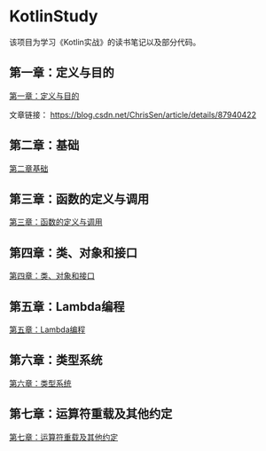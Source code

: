 # KotlinStudy
该项目为学习《Kotlin实战》的读书笔记以及部分代码。

## 第一章：定义与目的
[第一章：定义与目的](https://github.com/chrissen0814/KotlinStudy/blob/master/article/%E7%AC%AC%E4%B8%80%E7%AB%A0%EF%BC%9A%E5%AE%9A%E4%B9%89%E4%B8%8E%E7%9B%AE%E7%9A%84.md)


文章链接： https://blog.csdn.net/ChrisSen/article/details/87940422

## 第二章：基础
[第二章基础](https://github.com/chrissen0814/KotlinStudy/blob/master/article/%E7%AC%AC%E4%BA%8C%E7%AB%A0%EF%BC%9A%E5%9F%BA%E7%A1%80.md)

## 第三章：函数的定义与调用
[第三章：函数的定义与调用](https://github.com/chrissen0814/KotlinStudy/blob/master/article/%E7%AC%AC%E4%B8%89%E7%AB%A0%EF%BC%9A%E5%87%BD%E6%95%B0%E7%9A%84%E5%AE%9A%E4%B9%89%E4%B8%8E%E8%B0%83%E7%94%A8.md)

## 第四章：类、对象和接口
[第四章：类、对象和接口](https://blog.csdn.net/ChrisSen/article/details/88423195)

## 第五章：Lambda编程
[第五章：Lambda编程](https://blog.csdn.net/ChrisSen/article/details/88423195)

## 第六章：类型系统
[第六章：类型系统](https://blog.csdn.net/ChrisSen/article/details/88682157)

## 第七章：运算符重载及其他约定
[第七章：运算符重载及其他约定](https://blog.csdn.net/ChrisSen/article/details/88849161)

